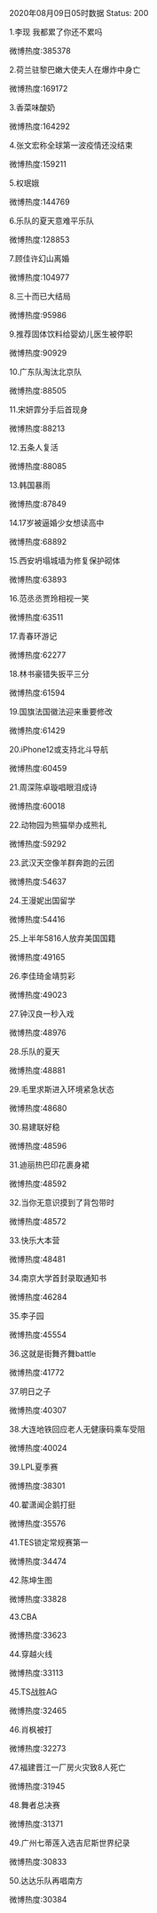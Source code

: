 2020年08月09日05时数据
Status: 200

1.李现 我都累了你还不累吗

微博热度:385378

2.荷兰驻黎巴嫩大使夫人在爆炸中身亡

微博热度:169172

3.香菜味酸奶

微博热度:164292

4.张文宏称全球第一波疫情还没结束

微博热度:159211

5.权珉娥

微博热度:144769

6.乐队的夏天意难平乐队

微博热度:128853

7.顾佳许幻山离婚

微博热度:104977

8.三十而已大结局

微博热度:95986

9.推荐固体饮料给婴幼儿医生被停职

微博热度:90929

10.广东队淘汰北京队

微博热度:88505

11.宋妍霏分手后首现身

微博热度:88213

12.五条人复活

微博热度:88085

13.韩国暴雨

微博热度:87849

14.17岁被逼婚少女想读高中

微博热度:68892

15.西安坍塌城墙为修复保护砌体

微博热度:63893

16.范丞丞贾玲相视一笑

微博热度:63511

17.青春环游记

微博热度:62277

18.林书豪错失扳平三分

微博热度:61594

19.国旗法国徽法迎来重要修改

微博热度:61429

20.iPhone12或支持北斗导航

微博热度:60459

21.周深陈卓璇唱眼泪成诗

微博热度:60018

22.动物园为熊猫举办成熊礼

微博热度:59292

23.武汉天空像羊群奔跑的云团

微博热度:54637

24.王漫妮出国留学

微博热度:54416

25.上半年5816人放弃美国国籍

微博热度:49165

26.李佳琦金靖剪彩

微博热度:49023

27.钟汉良一秒入戏

微博热度:48976

28.乐队的夏天

微博热度:48881

29.毛里求斯进入环境紧急状态

微博热度:48680

30.易建联好稳

微博热度:48596

31.迪丽热巴印花裹身裙

微博热度:48592

32.当你无意识摸到了背包带时

微博热度:48572

33.快乐大本营

微博热度:48481

34.南京大学首封录取通知书

微博热度:46284

35.李子园

微博热度:45554

36.这就是街舞齐舞battle

微博热度:41772

37.明日之子

微博热度:40307

38.大连地铁回应老人无健康码乘车受阻

微博热度:40024

39.LPL夏季赛

微博热度:38301

40.翟潇闻企鹅打挺

微博热度:35576

41.TES锁定常规赛第一

微博热度:34474

42.陈坤生图

微博热度:33828

43.CBA

微博热度:33623

44.穿越火线

微博热度:33113

45.TS战胜AG

微博热度:32465

46.肖枫被打

微博热度:32273

47.福建晋江一厂房火灾致8人死亡

微博热度:31945

48.舞者总决赛

微博热度:31371

49.广州七蒂莲入选吉尼斯世界纪录

微博热度:30833

50.达达乐队再唱南方

微博热度:30384

